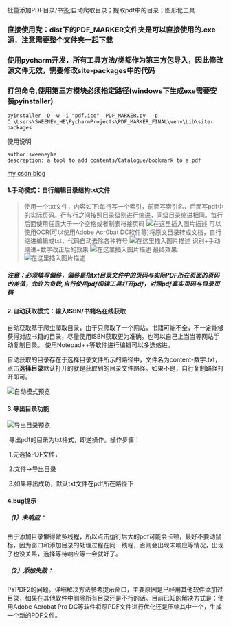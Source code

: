 批量添加PDF目录/书签;自动爬取目录；提取pdf中的目录；图形化工具
### 直接使用党：dist下的PDF_MARKER文件夹是可以直接使用的.exe源，注意需要整个文件夹一起下载
### 使用pycharm开发，所有工具方法/类都作为第三方包导入，因此修改源文件无效，需要修改site-packages中的代码

### 打包命令,使用第三方模块必须指定路径(windows下生成exe需要安装pyinstaller)
````
pyinstaller -D -w -i "pdf.ico"  PDF_MARKER.py  -p C:\Users\SWEENEY_HE\PycharmProjects\PDF_MARKER_FINAL\venv\Lib\site-packages
````
使用说明
````
author:sweeneyhe
descreption: a tool to add contents/Catalogue/bookmark to a pdf
````

[my csdn blog](https://blog.csdn.net/SWEENEY_HE/article/details/105574290?spm=1001.2014.3001.5502)

#### 1.手动模式：自行编辑目录结构txt文件

>使用一个txt文件，内容如下:每行写一个索引，前面写索引名，后面写pdf中的实际页码。行与行之间按照目录级别进行缩进，同级目录缩进相同。每行后面使用任意大于一个空格或者制表符接页码
>![在这里插入图片描述](https://img-blog.csdnimg.cn/20200417101944187.png?x-oss-process=image/watermark,type_ZmFuZ3poZW5naGVpdGk,shadow_10,text_aHR0cHM6Ly9ibG9nLmNzZG4ubmV0L1NXRUVORVlfSEU=,size_16,color_FFFFFF,t_70)
>可以使用OCR(可以使用Adobe Acr0bat DC软件等)将原文目录转成文档，自行缩进编辑成txt，代码自动去除各种符号
>![在这里插入图片描述](https://img-blog.csdnimg.cn/20200417121853763.png?x-oss-process=image/watermark,type_ZmFuZ3poZW5naGVpdGk,shadow_10,text_aHR0cHM6Ly9ibG9nLmNzZG4ubmV0L1NXRUVORVlfSEU=,size_16,color_FFFFFF,t_70)
>识别+手动缩进+数字改正后的效果
>![在这里插入图片描述](https://img-blog.csdnimg.cn/20200417123158715.png?x-oss-process=image/watermark,type_ZmFuZ3poZW5naGVpdGk,shadow_10,text_aHR0cHM6Ly9ibG9nLmNzZG4ubmV0L1NXRUVORVlfSEU=,size_16,color_FFFFFF,t_70)
>最终效果:
>![在这里插入图片描述](https://img-blog.csdnimg.cn/20200417123321690.png?x-oss-process=image/watermark,type_ZmFuZ3poZW5naGVpdGk,shadow_10,text_aHR0cHM6Ly9ibG9nLmNzZG4ubmV0L1NXRUVORVlfSEU=,size_16,color_FFFFFF,t_70)

##### 注意：必须填写偏移，偏移是指txt目录文件中的页码与实际PDF所在页面的页码的差值，允许为负数,自行使用pdf阅读工具打开pdf，对照pdf真实页码与目录页码

#### 2.自动获取模式：输入ISBN/书籍名在线获取

​	自动获取基于爬虫爬取目录，由于只爬取了一个网站，书籍可能不全，不一定能够获得对应书籍的目录，尽量使用ISBN获取更为准确。也可以自己上当当等网站手动复制目录。 使用Notepad++等软件进行编辑可以多选缩进。

自动获取的目录存在于选择目录文件所示的路径中，文件名为content-数字.txt，点击**选择目录**默认打开的就是获取到的目录文件路径。如果不是，自行复制路径打开即可。

![自动模式预览](https://img-blog.csdnimg.cn/2021022315250221.png?x-oss-process=image/watermark,type_ZmFuZ3poZW5naGVpdGk,shadow_10,text_aHR0cHM6Ly9ibG9nLmNzZG4ubmV0L1NXRUVORVlfSEU=,size_16,color_FFFFFF,t_70#pic_center)

#### 3.导出目录功能

![导出目录预览](https://img-blog.csdnimg.cn/20210223152528301.png?x-oss-process=image/watermark,type_ZmFuZ3poZW5naGVpdGk,shadow_10,text_aHR0cHM6Ly9ibG9nLmNzZG4ubmV0L1NXRUVORVlfSEU=,size_16,color_FFFFFF,t_70#pic_center)

​	导出pdf的目录为txt格式，即逆操作。操作步骤：

​		1.先选择PDF文件，

​		2.文件->导出目录

​		3.如果导出成功，默认txt文件在pdf所在路径下

#### 4.bug提示

##### （1）未响应：

由于添加目录懒得做多线程，所以点击运行后大的pdf可能会卡顿，最好不要动鼠标，因为窗口和添加目录的处理过程在同一线程，否则会出现未响应等情况，出现了也没关系，选择等待响应等一会就好了。

##### （2）添加失败：

​    PYPDF2的问题。详细解决方法参考提示窗口，主要原因是已经用其他软件添加过目录，如果在其他软件中删除所有目录还是不行的话。目前已知的解决方式是：使用Adobe Acrobat Pro DC等软件将原PDF文件进行优化还是压缩其中一个，生成一个新的PDF文件。

